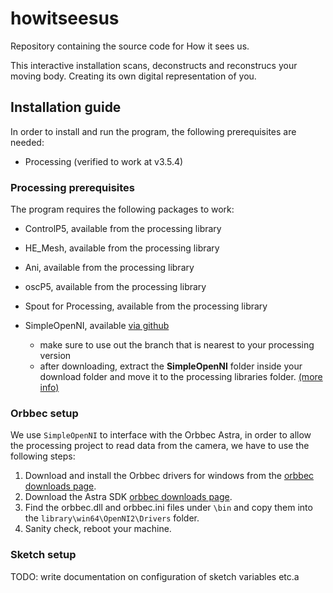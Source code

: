 # howitseesus
Repository containing the source code for How it sees us.

This interactive installation scans, deconstructs and reconstrucs your moving body. Creating its own digital representation of you.

## Installation guide
In order to install and run the program, the following prerequisites are needed:

- Processing (verified to work at v3.5.4)


### Processing prerequisites

The program requires the following packages to work:

- ControlP5, available from the processing library
- HE_Mesh, available from the processing library
- Ani, available from the processing library
- oscP5, available from the processing library
- Spout for Processing, available from the processing library

- SimpleOpenNI, available [via github](https://github.com/totovr/SimpleOpenNI)

    - make sure to use out the branch that is nearest to your processing version
    - after downloading, extract the **SimpleOpenNI** folder inside your download folder and move it to the processing libraries folder. [(more info)](https://stackoverflow.com/questions/43004770/how-to-add-external-libraries-in-processing)

### Orbbec setup

We use `SimpleOpenNI` to interface with the Orbbec Astra, in order to allow the processing project to read data from the camera, we have to use the following steps:

1. Download and install the Orbbec drivers for windows from the  [orbbec downloads page](https://orbbec3d.com/develop/).
2. Download the Astra SDK [orbbec downloads page](https://orbbec3d.com/develop/).
3. Find the orbbec.dll and orbbec.ini files under `\bin` and copy them into the `library\win64\OpenNI2\Drivers` folder.
4. Sanity check, reboot your machine.

### Sketch setup
TODO: write documentation on configuration of sketch variables etc.a

